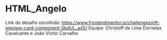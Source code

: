 # HTML_Angelo
Link do desafio escolhido: https://www.frontendmentor.io/challenges/nft-preview-card-component-SbdUL_w0U
Equipe: Christoff de Lima Dornelas Cavalcante e João Victor Carvalho
